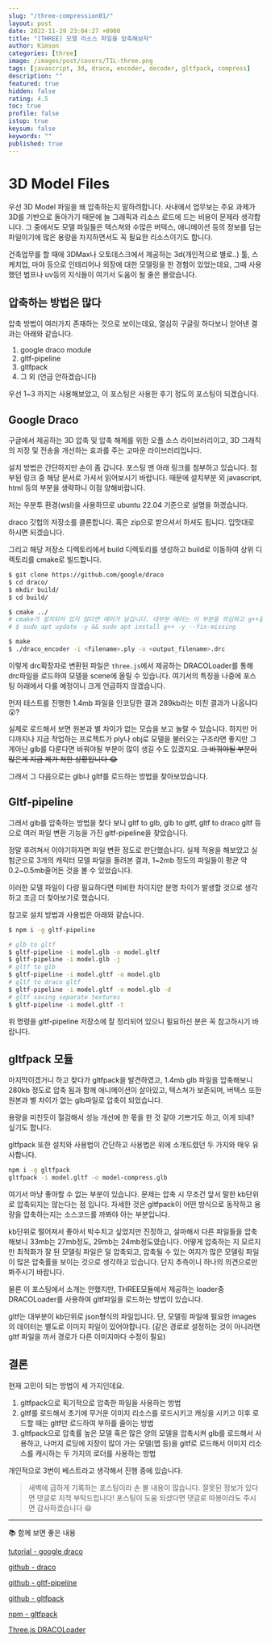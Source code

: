 ```yaml
---
slug: "/three-compression01/"
layout: post
date: 2022-11-29 23:04:27 +0900
title: "[THREE] 모델 리소스 파일을 압축해보자"
author: Kimson
categories: [three]
image: /images/post/covers/TIL-three.png
tags: [javascript, 3d, draco, encoder, decoder, gltfpack, compress]
description: ""
featured: true
hidden: false
rating: 4.5
toc: true
profile: false
istop: true
keysum: false
keywords: ""
published: true
---
```


# 3D Model Files

우선 3D Model 파일을 왜 압축하는지 말하려합니다. 사내에서 업무보는 주요 과제가 3D를 기반으로 돌아가기 때문에 늘 그래픽과 리소스 로드에 드는 비용이 문제라 생각합니다. 그 중에서도 모델 파일들은 텍스쳐와 수많은 버텍스, 애니메이션 등의 정보를 담는 파일이기에 많은 용량을 차지하면서도 꼭 필요한 리소스이기도 합니다.

건축업무를 할 때에 3DMax나 오토데스크에서 제공하는 3d(개인적으로 별로..) 툴, 스케치업, 마야 등으로 인테리어나 외장에 대한 모델링을 한 경험이 있었는데요, 그때 사용했던 범프나 uv등의 지식들이 여기서 도움이 될 줄은 몰랐습니다.

## 압축하는 방법은 많다

압축 방법이 여러가지 존재하는 것으로 보이는데요, 열심히 구글링 하다보니 얻어낸 결과는 아래와 같습니다.

1. google draco module
2. gltf-pipeline
3. gltfpack
4. 그 외 (언급 안하겠습니다)

우선 1~3 까지는 사용해보았고, 이 포스팅은 사용한 후기 정도의 포스팅이 되겠습니다.

## Google Draco

구글에서 제공하는 3D 압축 및 압축 해제를 위한 오플 소스 라이브러리이고, 3D 그래칙의 저장 및 전송을 개선하는 효과를 주는 고마운 라이브러리입니다.

설치 방법은 간단하지만 손이 좀 갑니다. 포스팅 맨 아래 링크를 첨부하고 있습니다. 첨부된 링크 중 해당 문서로 가셔서 읽어보시기 바랍니다. 때문에 설치부분 외 javascript, html 등의 부분을 생략하니 이점 양해바랍니다.

저는 우분투 환경(wsl)을 사용하므로 ubuntu 22.04 기준으로 설명을 하겠습니다.

draco 깃헙의 저장소를 클론합니다. 혹은 zip으로 받으셔서 하셔도 됩니다. 입맛대로 하시면 되겠습니다.

그리고 해당 저장소 디렉토리에서 build 디렉토리를 생성하고 build로 이동하여 상위 디렉토리를 cmake로 빌드합니다.

```bash
$ git clone https://github.com/google/draco
$ cd draco/
$ mkdir build/
$ cd build/

$ cmake ../
# cmake가 설치되어 있지 않다면 에러가 날겁니다. 대부분 에러는 이 부분을 의심하고 g++을 설치해주고 다시 cmake로 빌드 해보시기 바랍니다.
# $ sudo apt update -y && sudo apt install g++ -y --fix-missing

$ make
$ ./draco_encoder -i <filename>.ply -o <output_filename>.drc
```

이렇게 drc확장자로 변환된 파일은 `three.js`에서 제공하는 DRACOLoader를 통해 drc파일을 로드하여 모델을 scene에 올릴 수 있습니다. 여기서의 특징을 나중에 포스팅 아래에서 다룰 예정이니 크게 언급하지 않겠습니다.

먼저 테스트를 진행한 1.4mb 파일을 인코딩한 결과 289kb라는 미친 결과가 나옵니다 😮?

실제로 로드해서 보면 원본과 별 차이가 없는 모습을 보고 놀랄 수 있습니다. 하지만 어디까지나 지금 작업하는 프로젝트가 ply나 obj로 모델을 불러오는 구조라면 좋지만 그게아닌 glb를 다룬다면 바꿔야될 부분이 많이 생길 수도 있겠지요. <del>그 바꿔야될 부분이 많은게 지금 제가 처한 상황입니다 😂</del>

그래서 그 다음으로는 glb나 gltf를 로드하는 방법을 찾아보았습니다.

## Gltf-pipeline

그래서 glb를 압축하는 방법을 찾다 보니 gltf to glb, glb to gltf, gltf to draco gltf 등으로 여러 파일 변환 기능을 가진 gltf-pipeline을 찾았습니다.

정말 후려쳐서 이야기하자면 파일 변환 정도로 판단했습니다. 실제 적용을 해보았고 실험군으로 3개의 캐릭터 모델 파일을 돌려본 결과, 1~2mb 정도의 파일들이 평균 약 0.2~0.5mb줄어든 것을 볼 수 있었습니다.

이러한 모델 파일이 다량 필요하다면 미비한 차이지만 분명 차이가 발생할 것으로 생각하고 조금 더 찾아보기로 했습니다.

참고로 설치 방법과 사용법은 아래와 같습니다.

```bash
$ npm i -g gltf-pipeline

# glb to gltf
$ gltf-pipeline -i model.glb -o model.gltf
$ gltf-pipeline -i model.glb -j
# gltf to glb
$ gltf-pipeline -i model.gltf -o model.glb
# gltf to draco gltf
$ gltf-pipeline -i model.gltf -o model.glb -d
# gltf saving separate textures
$ gltf-pipeline -i model.gltf -t
```

위 명령을 gltf-pipeline 저장소에 잘 정리되어 있으니 필요하신 분은 꼭 참고하시기 바랍니다.

## gltfpack 모듈

마지막이겠거니 하고 찾다가 gltfpack을 발견하였고, 1.4mb glb 파일을 압축해보니 280kb 정도로 압축 됨과 함께 애니메이션이 살아있고, 텍스쳐가 보존되며, 버텍스 또한 원본과 별 차이가 없는 glb파일로 압축이 되었습니다.

용량을 미친듯이 절감해서 성능 개선에 한 몫을 한 것 같아 기쁘기도 하고, 이게 되네? 싶기도 합니다.

gltfpack 또한 설치와 사용법이 간단하고 사용법은 위에 소개드렸던 두 가지와 매우 유사합니다.

```bash
npm i -g gltfpack
gltfpack -i model.gltf -o model-compress.glb
```

여기서 마냥 좋아할 수 없는 부분이 있습니다. 문제는 압축 시 무조건 앞서 말한 kb단위로 압축되지는 않는다는 점 입니다. 자세한 것은 gltfpack이 어떤 방식으로 동작하고 용량을 압축하는지는 소스코드를 까봐야 아는 부분입니다.

kb단위로 떨어져서 좋아서 박수치고 싶었지만 진정하고, 설마해서 다른 파일들을 압축해보니 33mb는 27mb정도, 29mb는 24mb정도였습니다. 어떻게 압축하는 지 모르지만 최적화가 잘 된 모델링 파일은 덜 압축되고, 압축될 수 있는 여지가 많은 모델링 파일이 많은 압축률을 보이는 것으로 생각하고 있습니다. 단지 추측이니 하나의 의견으로만 봐주시기 바랍니다.

물론 이 포스팅에서 소개는 안했지만, THREE모듈에서 제공하는 loader중 DRACOLoader를 사용하여 gltf파일을 로드하는 방법이 있습니다.

gltf는 대부분이 kb단위로 json형식의 파일입니다. 단, 모델링 파일에 필요한 images의 데이터는 별도로 이미지 파일이 있어야합니다. (같은 경로로 설정하는 것이 아니라면 gltf 파일을 까서 경로가 다른 이미지마다 수정이 필요)

## 결론

현재 고민이 되는 방법이 세 가지인데요.

1. gltfpack으로 획기적으로 압축한 파일을 사용하는 방법
2. gltf를 로드해서 초기에 무거운 이미지 리소스를 로드시키고 캐싱을 시키고 이후 로드할 때는 gltf만 로드하여 부하를 줄이는 방법
3. gltfpack으로 압축률 높은 모델 혹은 많은 양의 모델을 압축시켜 glb를 로드해서 사용하고, 나머지 로딩에 지장이 많이 가는 모델(맵 등)을 gltf로 로드해서 이미지 리소스를 캐시하는 두 가지의 로더를 사용하는 방법

개인적으로 3번이 베스트라고 생각해서 진행 중에 있습니다.

> 새벽에 급하게 기록하는 포스팅이라 손 볼 내용이 많습니다. 잘못된 정보가 있다면 댓글로 지적 부탁드립니다! 포스팅이 도움 되셨다면 댓글로 따봉이라도 주시면 감사하겠습니다 😆

---

📚 함께 보면 좋은 내용

[tutorial - google draco](https://codelabs.developers.google.com/codelabs/draco-3d/index.html#0)

[github - draco](https://github.com/google/draco)

[github - gltf-pipeline](https://github.com/CesiumGS/gltf-pipeline)

[github - gltfpack](https://github.com/zeux/meshoptimizer/blob/master/gltf/README.md)

[npm - gltfpack](https://www.npmjs.com/package/gltfpack)

[Three.js DRACOLoader](https://threejs.org/docs/#examples/en/loaders/DRACOLoader)